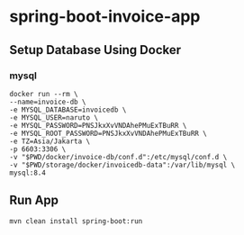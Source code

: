 # spring-boot-invoice-app

## Setup Database Using Docker
### mysql
```shell
docker run --rm \
--name=invoice-db \
-e MYSQL_DATABASE=invoicedb \
-e MYSQL_USER=naruto \
-e MYSQL_PASSWORD=PNSJkxXvVNDAhePMuExTBuRR \
-e MYSQL_ROOT_PASSWORD=PNSJkxXvVNDAhePMuExTBuRR \
-e TZ=Asia/Jakarta \
-p 6603:3306 \
-v "$PWD/docker/invoice-db/conf.d":/etc/mysql/conf.d \
-v "$PWD/storage/docker/invoicedb-data":/var/lib/mysql \
mysql:8.4
```
## Run App
```shell
mvn clean install spring-boot:run
```